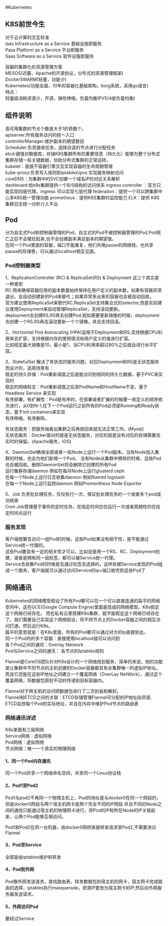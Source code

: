 #Kubernetes

## K8S前世今生
对于云计算的交互标准  
Iaas   Infrastructure as a Service 基础设施即服务  
Pasa   Platform as a Service 平台即服务  
Saas   Software as a Service 软件设施即服务  

容器的集群化的资源管理方案   
MESOS(迟暮，Apache的开源协议，分布式的资源管理框架)  
DockerSWARM(轻量，功能少)  
Kubernetes(功能全面，10年的容器化基础架构，borg系统，采用go语言)  
特点：  
轻量级消耗资源少，开源，弹性伸缩，负载均衡IPVS(4层负载均衡)

## 组件说明
高可用集群的节点个数是大于1的奇数个。  
apiserver:所有服务访问的统一入口    
controllerManager:维护副本的期望数目    
Scheduler:负责接收任务，选择合适的节点进行分配任务   
etcd:键值对数据库，存储K8S集群所有的重要信息（持久化）能够为整个分布式集群存储一些关键数据，协助分布式集群的正常运转。  
kubelet：直接干容器引擎交互实现容器的生命周期管理  
kube-proxy:负责写入规则到iptables\ipvs 实现服务映射访问   
coreDNS：为集群中的SVC创建一个域名IP的对应关系解析    
dashboard:给k8s集群提供一个B/S结构的访问体系 
ingress controller ：官方只能实现四层代理，ingress 可以实现七层代理
federation：提供一个可以跨集群中心多K8S统一管理功能
prometheus：提供K8S集群的监控能力
ELK：提供 K8S 集群日志统一分析介入平台 

## Pod
分为自主式Pod和控制器管理的Pod，自主式的Pod不被控制器管理的Pod,Pod死亡之后不会被拉起来,也不会创建副本满足副本的期望值。    
在同一个Pod里面的容器，端口不能重复，他们共用pause的网络栈，也共享pause的存储卷，可以通过localhost相互见面。   

### Pod控制器类型
1、ReplicationController (RC) & ReplicaSet(RS) & Deployment 这三个其实是一种类型   
RC:用来确保容器应用的副本数量始终保持在用户定义的副本数，如果有容器异常退出，会自动创建新的Pod来替代；如果异常多出来的容器也会被自动回收。    
官方建议使用ReplicaSet来取代RC,ReplicaSet支持集合式的selector,但是实际建议使用Deployment来自动管理ReplicaSet，支持滚动更新。     
deployment去创建RS,RS再去创建Pod,假如需要更新镜像的时候，deployment去创建一个RS,RS再去滚动更新一个个镜像。并且支持回滚。   

2、Horizontal Pod Autoscaling (HPA)适用于Deployment和RS,支持根据CPU利用率去扩容，支持根据内存的使用情况和用户定义的值进行扩容。    
比如规定最大镜像是10，最小是1，当CPU利用率超过80%之后就会进行水平扩容。   

3、StatefulSet 解决了有状态的服务问题，对应Deployment和RS是无状态服务而设计的，适用场景有：  
稳定的持久存储：Pod重新调度之后是能访问到相同的持久化数据，基于PVC来实现的  
稳定的网络标志：Pod重新调度之后其PodName和HostName不变，基于Headless Service 来实现  
有序部署，有扩展性：Pod是有序的，在部署或者扩展的时候要一局定义的顺序依次进行，从0到N-1,在下一个Pod运行之前所有的Pod必须是Running和Ready状态，基于init containers来实现  
有序伸缩，有序删除。  
  
有状态服务：把服务抽离出集群之后再放回来就无法正常工作。(Mysql)  
无状态服务：Docker面对的就是无状态服务，对应的就是没有对应的存储需要去实时的保留。(Apache服务，IOS)  

4、DaemonSet确保全部或者一些Node上运行一个Pod副本。当有Node加入集群的时候，也会为他们新增一个Pod。
当有Node从集群中移除的时候，这些Pod也会被回收。删除DaemonSet将会删除它创建的所有Pod  
运行集群存储daemon 例如在每月Node上运行glusterd  ceph   
在每一个Node上运行日志收集daemon 例如fluentd  logstash   
在每一个Node上运行监控daemon 例如Promentheus Node Exporter  

5、Job 负责批处理任务，仅仅执行一次，保证批处理任务的一个或者多个pod成功结束  
Cron Job管理基于事件的定时任务，在指定时间仅仅运行一次或者周期性的在给定时间点运行  
  
### 服务发现  
客户端想要去访问一组Pod的时候，这些Pod如果没有相干性，是不能通过Service统一代理的。  
这些Pod要具有一定的相关性才可以，比如说是用一个RS、RC、Deployment创建，或者是拥有同一组标签，都可以被Service统一代理。  
Service去收集Pod的时候是去通过标签去选择的，这样些被Service发现的Pod组成一个服务，客户端就可以通过访问Service的ip+端口放完到这些Pod了   

## 网络通讯
Kubernetes的网络模型假设了所有Pod都可以在一个可以直接连通的扁平的网络空间中，这在GCE(Google Compute Engine)里面是现成的网络模型。K8s假定这个网络已经存在。
而在私有云里搭建K8s集群，就不能假定这个网络已经存在了。我们需要自己实现这个网络假设，将不同节点上的Docker容器之间的相互访问打通，然后运行K8s。  
扁平的意思就是：在K8s里面，所有的Pod都可以通过对方的Ip直接到达。  
同一个Pod内的多个容器：直接使用localhost就可以访问到  
各个Pod之间的通讯：Overlay Network  
Pod与Service之间的通讯： 各节点的Iptables规则  

Flannel是CoreOS团队针对K8s设计的一个网络规划服务，简单的来说，他的功能是让集群中不同节点的主机创建的Docker容器都具有全集群唯一的虚拟IP地址。  
而且它还能在这些IP地址之间建立一个覆盖网络（OverLay NetWork），通过这个覆盖网络，将数据包原封不动的传递到目标容器内。  

Flannel对于跨主机的访问把数据包进行了二次封装和解封。  
Flannel和ETCD之间的关联：ETCD存储管理Flannel可分配的IP地址段资源, ETCD监控每个Pod的实际地址，并且在内存中维护Pod节点的路由表

### 网络通讯详述 
K8s里面有三层网络  
Service网络：虚拟网络  
Pod网络：虚拟网络  
节点网络：唯一一个真实的物理网络  
#### 1、同一个Pod内存通讯
同一个Pod共享一个网络命名空间，共享同一个Linux协议栈  

#### 2、Pod1至Pod2
Pod1与pod2不再同一个物理主机上，Pod的地址是与docker0在同一个网段的，但是docker0网段与两个宿主机网卡是两个完全不同的IP网段
并且不同的Node之间的通信只能通过宿主机的物理网卡进行，将Pod的IP和所在Node的IP关联起来，让两个Pod能够互相访问。  

Pod1和Pod2在同一台机器，由docker0网桥直接转发请求至Pod2,不需要进过Flannel  

#### 3、Pod至Service
全部是由iptables维护和转发  

#### 4、Pod到外网
Pod像外网发送请求，查找路由表，转发数据包到宿主机的网卡，宿主网卡完成路由的选择，iptables执行masquerade，把源IP更改为宿主网卡的IP,然后向外网服务器发送请求。  

#### 5、外网访问Pod
要经过Service  











































